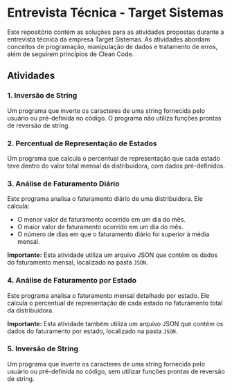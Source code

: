 # Entrevista Técnica - Target Sistemas

Este repositório contém as soluções para as atividades propostas durante a entrevista técnica da empresa Target Sistemas. As atividades abordam conceitos de programação, manipulação de dados e tratamento de erros, além de seguirem princípios de Clean Code.

## Atividades

### 1. Inversão de String

Um programa que inverte os caracteres de uma string fornecida pelo usuário ou pré-definida no código. O programa não utiliza funções prontas de reversão de string.

### 2. Percentual de Representação de Estados

Um programa que calcula o percentual de representação que cada estado teve dentro do valor total mensal da distribuidora, com dados pré-definidos.

### 3. Análise de Faturamento Diário

Este programa analisa o faturamento diário de uma distribuidora. Ele calcula:
- O menor valor de faturamento ocorrido em um dia do mês.
- O maior valor de faturamento ocorrido em um dia do mês.
- O número de dias em que o faturamento diário foi superior à média mensal.

**Importante:** Esta atividade utiliza um arquivo JSON que contém os dados do faturamento mensal, localizado na pasta `JSON`.

### 4. Análise de Faturamento por Estado

Este programa analisa o faturamento mensal detalhado por estado. Ele calcula o percentual de representação de cada estado no faturamento total da distribuidora.

**Importante:** Esta atividade também utiliza um arquivo JSON que contém os dados do faturamento por estado, localizado na pasta `JSON`.

### 5. Inversão de String

Um programa que inverte os caracteres de uma string fornecida pelo usuário ou pré-definida no código, sem utilizar funções prontas de reversão de string.